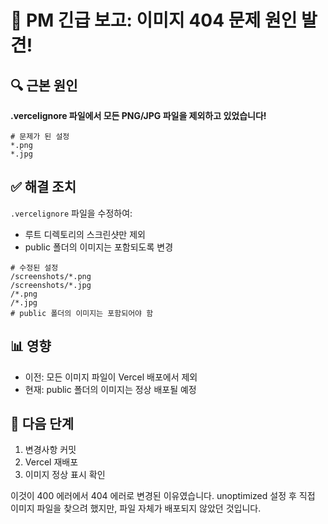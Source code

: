 # 🎯 PM 긴급 보고: 이미지 404 문제 원인 발견!

## 🔍 근본 원인
**.vercelignore 파일에서 모든 PNG/JPG 파일을 제외하고 있었습니다!**

```
# 문제가 된 설정
*.png
*.jpg
```

## ✅ 해결 조치
`.vercelignore` 파일을 수정하여:
- 루트 디렉토리의 스크린샷만 제외
- public 폴더의 이미지는 포함되도록 변경

```
# 수정된 설정
/screenshots/*.png
/screenshots/*.jpg
/*.png
/*.jpg
# public 폴더의 이미지는 포함되어야 함
```

## 📊 영향
- 이전: 모든 이미지 파일이 Vercel 배포에서 제외
- 현재: public 폴더의 이미지는 정상 배포될 예정

## 🚀 다음 단계
1. 변경사항 커밋
2. Vercel 재배포
3. 이미지 정상 표시 확인

이것이 400 에러에서 404 에러로 변경된 이유였습니다. 
unoptimized 설정 후 직접 이미지 파일을 찾으려 했지만, 파일 자체가 배포되지 않았던 것입니다.